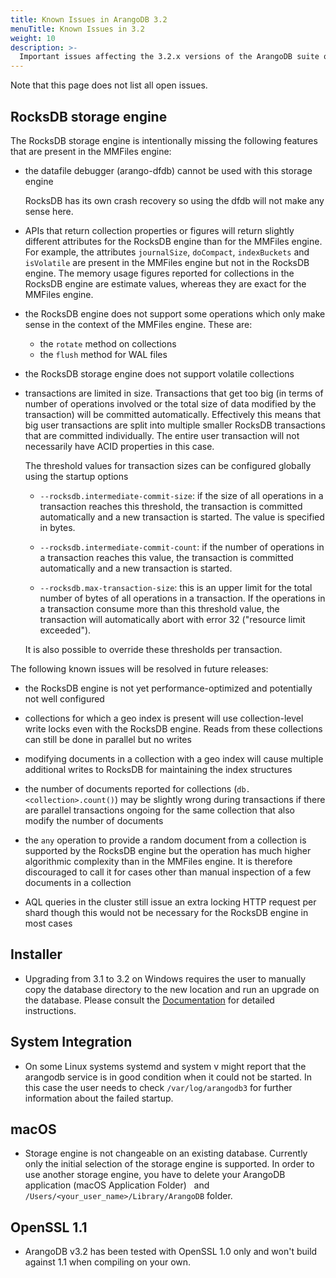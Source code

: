 ```yaml
---
title: Known Issues in ArangoDB 3.2
menuTitle: Known Issues in 3.2
weight: 10
description: >-
  Important issues affecting the 3.2.x versions of the ArangoDB suite of products
---
```

Note that this page does not list all open issues.

## RocksDB storage engine

The RocksDB storage engine is intentionally missing the following features that 
are present in the MMFiles engine:

- the datafile debugger (arango-dfdb) cannot be used with this storage engine

  RocksDB has its own crash recovery so using the dfdb will not make any sense here.

- APIs that return collection properties or figures will return slightly different
  attributes for the RocksDB engine than for the MMFiles engine. For example, the
  attributes `journalSize`, `doCompact`, `indexBuckets` and `isVolatile` are present
  in the MMFiles engine but not in the RocksDB engine. The memory usage figures reported 
  for collections in the RocksDB engine are estimate values, whereas they are
  exact for the MMFiles engine.

- the RocksDB engine does not support some operations which only make sense in the
  context of the MMFiles engine. These are:

  - the `rotate` method on collections
  - the `flush` method for WAL files

- the RocksDB storage engine does not support volatile collections

- transactions are limited in size. Transactions that get too big (in terms of
  number of operations involved or the total size of data modified by the transaction)
  will be committed automatically. Effectively this means that big user transactions
  are split into multiple smaller RocksDB transactions that are committed individually.
  The entire user transaction will not necessarily have ACID properties in this case.

  The threshold values for transaction sizes can be configured globally using the
  startup options

  - `--rocksdb.intermediate-commit-size`: if the size of all operations in a transaction 
    reaches this threshold, the transaction is committed automatically and a new transaction
    is started. The value is specified in bytes.

  - `--rocksdb.intermediate-commit-count`: if the number of operations in a transaction 
    reaches this value, the transaction is committed automatically and a new transaction
    is started.

  - `--rocksdb.max-transaction-size`: this is an upper limit for the total number of bytes
    of all operations in a transaction. If the operations in a transaction consume more
    than this threshold value, the transaction will automatically abort with error 32
    ("resource limit exceeded").

  It is also possible to override these thresholds per transaction.

The following known issues will be resolved in future releases:

- the RocksDB engine is not yet performance-optimized and potentially not well configured

- collections for which a geo index is present will use collection-level write locks 
  even with the RocksDB engine. Reads from these collections can still be done in parallel 
  but no writes

- modifying documents in a collection with a geo index will cause multiple additional 
  writes to RocksDB for maintaining the index structures

- the number of documents reported for collections (`db.<collection>.count()`) may be
  slightly wrong during transactions if there are parallel transactions ongoing for the
  same collection that also modify the number of documents

- the `any` operation to provide a random document from a collection is supported
  by the RocksDB engine but the operation has much higher algorithmic complexity than 
  in the MMFiles engine. It is therefore discouraged to call it for cases other than manual
  inspection of a few documents in a collection

- AQL queries in the cluster still issue an extra locking HTTP request per shard though
  this would not be necessary for the RocksDB engine in most cases

## Installer

- Upgrading from 3.1 to 3.2 on Windows requires the user to manually copy the database directory
  to the new location and run an upgrade on the database. Please consult the
  [Documentation](../../operations/installation/windows.md)
  for detailed instructions.

## System Integration

- On some Linux systems systemd and system v might report that the arangodb
  service is in good condition when it could not be started. In this case the
  user needs to check `/var/log/arangodb3` for further information about the
  failed startup.

## macOS

 - Storage engine is not changeable on an existing database. Currently only the
   initial selection of the storage engine is supported.
   In order to use another storage engine, you have to delete your ArangoDB
   application (macOS Application Folder)
   and `/Users/<your_user_name>/Library/ArangoDB` folder.

## OpenSSL 1.1

 - ArangoDB v3.2 has been tested with OpenSSL 1.0 only and won't build against 1.1 when compiling on your own.
